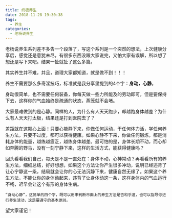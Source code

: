 ```yaml
---
title: 终极养生
date: 2018-11-28 19:30:38
tags: 
  - 养生
categories:
  - 老杨说养生
---
```


老杨说养生系列差不多告一个段落了，写这个系列是一个突然的想法，上次健康分享后，感觉还是意犹未尽，有很多东西没跟大家说完，又怕大家有误解，所以想了想还是写下来吧。结果一扯就扯了这么多篇。
<!--more-->

其实养生并不难，并且，道理大家都知道，就是做不到！！！

养生不需要那么多奇淫技巧，标准就是我分享里提到的4个字：**身动，心静**。

身动很简单，也不需要任何装备，你每天做一些力所能及的劳动即可，但是要保持下去，这样你的气血始终是疏通的状态，蒸笼就不会堵。

大家最难做到的是心静。同样的人，为什么有人天天跑步，却越跑身体越差？为什么有人天天打太极，结果还是打到医院去了？

差距就在这颗心上面！只要心能静下来，你做任何运动，干任何体力活，学任何养生方法，只要不过度，都可以获得健康。如果心静不下来，你做任何锻炼，都是消耗身体的能量，越练越疲乏，越练身体越差。最可怕的是，身体长期不动，而心却如奔腾的野马，没有一刻宁静下来，这样的生活方式，能获得健康吗？

回头看看我们自己，每天是不是一直处在：身体不动，心神常动？再看看所有的养生方法，细细总结，好好想想，如果这个方法让你产生很多冲动，说明已经违背了让心宁静这一条，结局就会让你的心无法沉静下来，健康自然无缘了。如果这个养生方法，不能让你的身体动起来，违背了让身体动这一条，这样身体内的气血运行不畅，迟早会让这个有形的身体生病。

`“身动心静”，这简单的四个字，既可以用来判断市面上的养生方法是否和乎道，也可以指导你进行养生活动，这是要遵守的基本原则。`

望大家谨记！